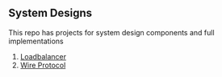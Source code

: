 ## System Designs

This repo has projects for system design components and full implementations

1. [Loadbalancer](https://github.com/NeetishPathak/System-Design/tree/master/loadbalancer)
2. [Wire Protocol](https://github.com/NeetishPathak/System-Design/tree/master/wireprotosim)